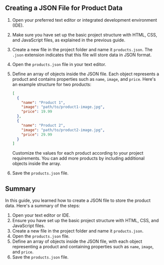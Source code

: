 

## Creating a JSON File for Product Data

1. Open your preferred text editor or integrated development environment (IDE).

2. Make sure you have set up the basic project structure with HTML, CSS, and JavaScript files, as explained in the previous guide.

3. Create a new file in the project folder and name it `products.json`. The `.json` extension indicates that this file will store data in JSON format.

4. Open the `products.json` file in your text editor.

5. Define an array of objects inside the JSON file. Each object represents a product and contains properties such as `name`, `image`, and `price`. Here's an example structure for two products:

   ```json
   [
     {
       "name": "Product 1",
       "image": "path/to/product1-image.jpg",
       "price": 19.99
     },
     {
       "name": "Product 2",
       "image": "path/to/product2-image.jpg",
       "price": 29.99
     }
   ]
   ```

   Customize the values for each product according to your project requirements. You can add more products by including additional objects inside the array.

6. Save the `products.json` file.

## Summary

In this guide, you learned how to create a JSON file to store the product data. Here's a summary of the steps:

1. Open your text editor or IDE.
2. Ensure you have set up the basic project structure with HTML, CSS, and JavaScript files.
3. Create a new file in the project folder and name it `products.json`.
4. Open the `products.json` file.
5. Define an array of objects inside the JSON file, with each object representing a product and containing properties such as `name`, `image`, and `price`.
6. Save the `products.json` file.

